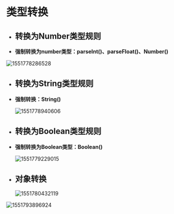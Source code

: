# 类型转换

+ ## **转换为Number类型规则**

+ **强制转换为number类型：parseInt()、parseFloat()、Number()**

![1551778286528](https://i.imgur.com/v0u96p1.png)

+ ## **转换为String类型规则**

+ **强制转换：String()**

  ![1551778940606](https://i.imgur.com/OeF6UxB.png)



+ ## **转换为Boolean类型规则**

+ **强制转换为Boolean类型：Boolean()**

  ![1551779229015](https://i.imgur.com/eMbrGut.png)

+ ## 对象转换

  ![1551780432119](https://i.imgur.com/GULZzBN.png)



![1551793896924](https://i.imgur.com/uasYjz9.png)

